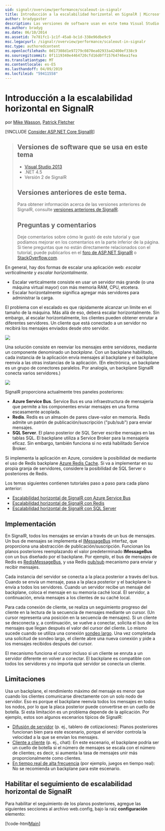 ```yaml
---
uid: signalr/overview/performance/scaleout-in-signalr
title: Introducción a la escalabilidad horizontal en SignalR | Microsoft Docs
author: bradygaster
description: Las versiones de software usan en este tema Visual Studio 2013 .NET 4.5 SignalR las versiones anteriores de la versión 2 de este tema para obtener información acerca de las versiones anteriores de...
ms.author: bradyg
ms.date: 06/10/2014
ms.assetid: 7e781fc1-1c1f-45a8-bc1d-338e96dbe9c9
msc.legacyurl: /signalr/overview/performance/scaleout-in-signalr
msc.type: authoredcontent
ms.openlocfilehash: 0d17308d1e97279c0870ea02933a42400ef338c9
ms.sourcegitcommit: 0f1119340e4464720cfd16d0ff15764746ea1fea
ms.translationtype: MT
ms.contentlocale: es-ES
ms.lasthandoff: 04/09/2019
ms.locfileid: "59411558"
---
```

# <a name="introduction-to-scaleout-in-signalr"></a>Introducción a la escalabilidad horizontal en SignalR

por [Mike Wasson](https://github.com/MikeWasson), [Patrick Fletcher](https://github.com/pfletcher)

[!INCLUDE [Consider ASP.NET Core SignalR](~/includes/signalr/signalr-version-disambiguation.md)]

> ## <a name="software-versions-used-in-this-topic"></a>Versiones de software que se usa en este tema
>
>
> - [Visual Studio 2013](https://my.visualstudio.com/Downloads?q=visual%20studio%202013)
> - .NET 4.5
> - Versión 2 de SignalR
>
>
>
> ## <a name="previous-versions-of-this-topic"></a>Versiones anteriores de este tema.
>
> Para obtener información acerca de las versiones anteriores de SignalR, consulte [versiones anteriores de SignalR](../older-versions/index.md).
>
> ## <a name="questions-and-comments"></a>Preguntas y comentarios
>
> Deje comentarios sobre cómo le gustó de este tutorial y que podíamos mejorar en los comentarios en la parte inferior de la página. Si tiene preguntas que no están directamente relacionados con el tutorial, puede publicarlos en el [foro de ASP.NET SignalR](https://forums.asp.net/1254.aspx/1?ASP+NET+SignalR) o [StackOverflow.com](http://stackoverflow.com/).


En general, hay dos formas de escalar una aplicación web: *escalar verticalmente* y *escalar horizontalmente*.

- Escalar verticalmente consiste en usar un servidor más grande (o una máquina virtual mayor) con más memoria RAM, CPU, etcetera.
- Escalar horizontalmente significa agregar más servidores para administrar la carga.

El problema con el escalado es que rápidamente alcanzar un límite en el tamaño de la máquina. Más allá de eso, deberá escalar horizontalmente. Sin embargo, al escalar horizontalmente, los clientes pueden obtener enrutar a diferentes servidores. Un cliente que está conectado a un servidor no recibirá los mensajes enviados desde otro servidor.

![](scaleout-in-signalr/_static/image1.png)

Una solución consiste en reenviar los mensajes entre servidores, mediante un componente denominado un *backplane*. Con un backplane habilitado, cada instancia de la aplicación envía mensajes al backplane y el backplane reenvía a las otras instancias de la aplicación. (En electrónica, un backplane es un grupo de conectores paralelos. Por analogía, un backplane SignalR conecta varios servidores.)

![](scaleout-in-signalr/_static/image2.png)

SignalR proporciona actualmente tres paneles posteriores:

- **Azure Service Bus**. Service Bus es una infraestructura de mensajería que permite a los componentes enviar mensajes en una forma escasamente acoplada.
- **Redis**. Redis es un almacén de pares clave-valor en memoria. Redis admite un patrón de publicación/suscripción ("pub/sub") para enviar mensajes.
- **SQL Server**. El plano posterior de SQL Server escribe mensajes en las tablas SQL. El backplane utiliza a Service Broker para la mensajería eficaz. Sin embargo, también funciona si no está habilitado Service Broker.

Si implementa la aplicación en Azure, considere la posibilidad de mediante el uso de Redis backplane [Azure Redis Cache](https://azure.microsoft.com/services/cache/). Si va a implementar en su propia granja de servidores, considere la posibilidad de SQL Server o posteriores de Redis.

Los temas siguientes contienen tutoriales paso a paso para cada plano anterior:

- [Escalabilidad horizontal de SignalR con Azure Service Bus](scaleout-with-windows-azure-service-bus.md)
- [Escalabilidad horizontal de SignalR con Redis](scaleout-with-redis.md)
- [Escalabilidad horizontal de SignalR con SQL Server](scaleout-with-sql-server.md)

## <a name="implementation"></a>Implementación

En SignalR, todos los mensajes se envían a través de un bus de mensajes. Un bus de mensajes se implementa el [IMessageBus](https://msdn.microsoft.com/library/microsoft.aspnet.signalr.messaging.imessagebus(v=vs.100).aspx) interfaz, que proporciona una abstracción de publicación/suscripción. Funcionan los planos posteriores reemplazando el valor predeterminado **IMessageBus** con un bus diseñado por el backplane. Por ejemplo, el bus de mensajes de Redis es [RedisMessageBus](https://msdn.microsoft.com/library/microsoft.aspnet.signalr.redis.redismessagebus(v=vs.100).aspx), y usa Redis [pub/sub](http://redis.io/topics/pubsub) mecanismo para enviar y recibir mensajes.

Cada instancia del servidor se conecta a la placa posterior a través del bus. Cuando se envía un mensaje, pasa a la placa posterior y el backplane lo envía a todos los servidores. Cuando un servidor recibe un mensaje del backplane, coloca el mensaje en su memoria caché local. El servidor, a continuación, envía mensajes a los clientes de su caché local.

Para cada conexión de cliente, se realiza un seguimiento progreso del cliente en la lectura de la secuencia de mensajes mediante un cursor. (Un cursor representa una posición en la secuencia de mensajes). Si un cliente se desconecta y, a continuación, se vuelve a conectar, solicita el bus de los mensajes que llegan después el valor del cursor del cliente. Lo mismo sucede cuando se utiliza una conexión [sondeo largo](../getting-started/introduction-to-signalr.md#transports). Una vez completada una solicitud de sondeo largo, el cliente abre una nueva conexión y pide a los mensajes recibidos después del cursor.

El mecanismo funciona el cursor incluso si un cliente se enruta a un servidor diferente en volver a conectar. El backplane es compatible con todos los servidores y no importa qué servidor se conecta un cliente.

## <a name="limitations"></a>Limitaciones

Usa un backplane, el rendimiento máximo del mensaje es menor que cuando los clientes comunicarse directamente con un solo nodo de servidor. Eso es porque el backplane reenvía todos los mensajes en todos los nodos, por lo que la placa posterior puede convertirse en un cuello de botella. Si esta limitación es un problema depende de la aplicación. Por ejemplo, estos son algunos escenarios típicos de SignalR:

- [Difusión de servidor](../getting-started/tutorial-server-broadcast-with-signalr.md) (p. ej., tablero de cotizaciones): Planos posteriores funcionan bien para este escenario, porque el servidor controla la velocidad a la que se envían los mensajes.
- [Cliente a cliente](../getting-started/tutorial-getting-started-with-signalr.md) (p. ej., chat): En este escenario, el backplane podría ser un cuello de botella si el número de mensajes se escala con el número de clientes; es decir, si aumenta la tasa de mensajes unir más proporcionalmente como clientes.
- [En tiempo real de alta frecuencia](../getting-started/tutorial-high-frequency-realtime-with-signalr.md) (por ejemplo, juegos en tiempo real): No se recomienda un backplane para este escenario.

## <a name="enabling-tracing-for-signalr-scaleout"></a>Habilitar el seguimiento de escalabilidad horizontal de SignalR

Para habilitar el seguimiento de los planos posteriores, agregue las siguientes secciones al archivo web.config, bajo la raíz **configuración** elemento:

[!code-html[Main](scaleout-in-signalr/samples/sample1.html)]
